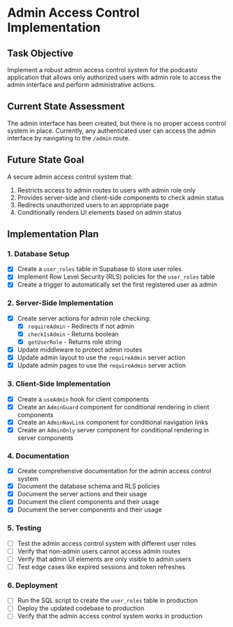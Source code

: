 # Admin Access Control Implementation

## Task Objective
Implement a robust admin access control system for the podcasto application that allows only authorized users with admin role to access the admin interface and perform administrative actions.

## Current State Assessment
The admin interface has been created, but there is no proper access control system in place. Currently, any authenticated user can access the admin interface by navigating to the `/admin` route.

## Future State Goal
A secure admin access control system that:
1. Restricts access to admin routes to users with admin role only
2. Provides server-side and client-side components to check admin status
3. Redirects unauthorized users to an appropriate page
4. Conditionally renders UI elements based on admin status

## Implementation Plan

### 1. Database Setup
- [x] Create a `user_roles` table in Supabase to store user roles
- [x] Implement Row Level Security (RLS) policies for the `user_roles` table
- [x] Create a trigger to automatically set the first registered user as admin

### 2. Server-Side Implementation
- [x] Create server actions for admin role checking:
  - [x] `requireAdmin` - Redirects if not admin
  - [x] `checkIsAdmin` - Returns boolean
  - [x] `getUserRole` - Returns role string
- [x] Update middleware to protect admin routes
- [x] Update admin layout to use the `requireAdmin` server action
- [x] Update admin pages to use the `requireAdmin` server action

### 3. Client-Side Implementation
- [x] Create a `useAdmin` hook for client components
- [x] Create an `AdminGuard` component for conditional rendering in client components
- [x] Create an `AdminNavLink` component for conditional navigation links
- [x] Create an `AdminOnly` server component for conditional rendering in server components

### 4. Documentation
- [x] Create comprehensive documentation for the admin access control system
- [x] Document the database schema and RLS policies
- [x] Document the server actions and their usage
- [x] Document the client components and their usage
- [x] Document the server components and their usage

### 5. Testing
- [ ] Test the admin access control system with different user roles
- [ ] Verify that non-admin users cannot access admin routes
- [ ] Verify that admin UI elements are only visible to admin users
- [ ] Test edge cases like expired sessions and token refreshes

### 6. Deployment
- [ ] Run the SQL script to create the `user_roles` table in production
- [ ] Deploy the updated codebase to production
- [ ] Verify that the admin access control system works in production 